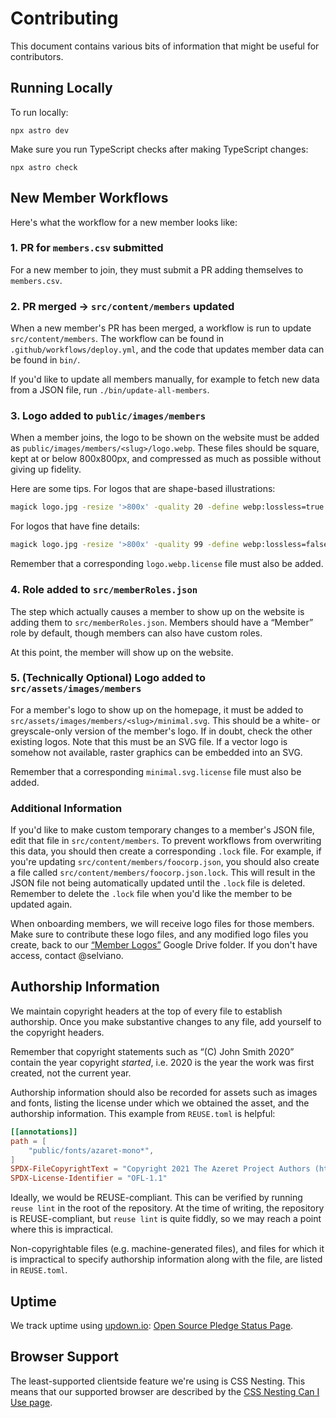 <!--
© 2024 Vlad-Stefan Harbuz <vlad@vladh.net>
SPDX-License-Identifier: CC-BY-SA-4.0
-->

# Contributing

This document contains various bits of information that might be useful for contributors.

## Running Locally

To run locally:

```
npx astro dev
```

Make sure you run TypeScript checks after making TypeScript changes:

```
npx astro check
```

## New Member Workflows

Here's what the workflow for a new member looks like:

### 1. PR for `members.csv` submitted

For a new member to join, they must submit a PR adding themselves to `members.csv`.

### 2. PR merged -> `src/content/members` updated

When a new member's PR has been merged, a workflow is run to update `src/content/members`. The workflow can be found in
`.github/workflows/deploy.yml`, and the code that updates member data can be found in `bin/`.

If you'd like to update all members manually, for example to fetch new data from a JSON file, run
`./bin/update-all-members`.

### 3. Logo added to `public/images/members`

When a member joins, the logo to be shown on the website must be added as `public/images/members/<slug>/logo.webp`.
These files should be square, kept at or below 800x800px, and compressed as much as possible without giving up fidelity.

Here are some tips. For logos that are shape-based illustrations:

```sh
magick logo.jpg -resize '>800x' -quality 20 -define webp:lossless=true -define webp:exact=true logo.webp
```

For logos that have fine details:

```sh
magick logo.jpg -resize '>800x' -quality 99 -define webp:lossless=false -define webp:exact=true logo.webp
```

Remember that a corresponding `logo.webp.license` file must also be added.

### 4. Role added to `src/memberRoles.json`

The step which actually causes a member to show up on the website is adding them to `src/memberRoles.json`. Members
should have a “Member” role by default, though members can also have custom roles.

At this point, the member will show up on the website.

### 5. (Technically Optional) Logo added to `src/assets/images/members`

For a member's logo to show up on the homepage, it must be added to `src/assets/images/members/<slug>/minimal.svg`. This
should be a white- or greyscale-only version of the member's logo. If in doubt, check the other existing logos. Note
that this must be an SVG file. If a vector logo is somehow not available, raster graphics can be embedded into an SVG.

Remember that a corresponding `minimal.svg.license` file must also be added.

### Additional Information

If you'd like to make custom temporary changes to a member's JSON file, edit that file in `src/content/members`. To
prevent workflows from overwriting this data, you should then create a corresponding `.lock` file. For example, if
you're updating `src/content/members/foocorp.json`, you should also create a file called
`src/content/members/foocorp.json.lock`. This will result in the JSON file not being automatically updated until the
`.lock` file is deleted. Remember to delete the `.lock` file when you'd like the member to be updated again.

When onboarding members, we will receive logo files for those members. Make sure to contribute these logo files, and any
modified logo files you create, back to our [“Member Logos”][member-logos] Google Drive folder. If you don't have
access, contact @selviano.

[member-logos]: https://drive.google.com/drive/folders/1HxYaaY1wy1hZT6O0ZY58s7Y8N4aV0fcn

## Authorship Information

We maintain copyright headers at the top of every file to establish authorship. Once you make substantive changes to any
file, add yourself to the copyright headers.

Remember that copyright statements such as “(C) John Smith 2020” contain the year copyright _started_, i.e. 2020 is the
year the work was first created, not the current year.

Authorship information should also be recorded for assets such as images and fonts, listing the license under which we
obtained the asset, and the authorship information. This example from `REUSE.toml` is helpful:

```toml
[[annotations]]
path = [
    "public/fonts/azaret-mono*",
]
SPDX-FileCopyrightText = "Copyright 2021 The Azeret Project Authors (https://github.com/displaay/azeret)"
SPDX-License-Identifier = "OFL-1.1"
```

Ideally, we would be REUSE-compliant. This can be verified by running `reuse lint` in the root of the repository. At the
time of writing, the repository is REUSE-compliant, but `reuse lint` is quite fiddly, so we may reach a point where this
is impractical.

Non-copyrightable files (e.g. machine-generated files), and files for which it is impractical to specify authorship
information along with the file, are listed in `REUSE.toml`.

## Uptime

We track uptime using [updown.io][updown]: [Open Source Pledge Status Page][status].

## Browser Support

The least-supported clientside feature we're using is CSS Nesting. This means that our supported browser are described
by the [CSS Nesting Can I Use page][css-nesting].

[css-nesting]: https://caniuse.com/css-nesting
[status]: https://updown.io/p/3c87h
[updown]: https://updown.io
